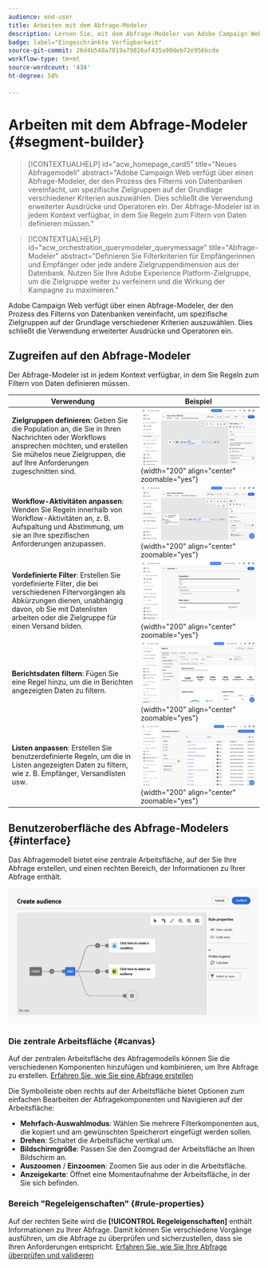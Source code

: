 ```yaml
---
audience: end-user
title: Arbeiten mit dem Abfrage-Modeler
description: Lernen Sie, mit dem Abfrage-Modeler von Adobe Campaign Web zu arbeiten.
badge: label="Eingeschränkte Verfügbarkeit"
source-git-commit: 26d4b548a7019a79826af435a90deb72e956bcde
workflow-type: tm+mt
source-wordcount: '434'
ht-degree: 58%

---
```


# Arbeiten mit dem Abfrage-Modeler {#segment-builder}


>[!CONTEXTUALHELP]
>id="acw_homepage_card5"
>title="Neues Abfragemodell"
>abstract="Adobe Campaign Web verfügt über einen Abfrage-Modeler, der den Prozess des Filterns von Datenbanken vereinfacht, um spezifische Zielgruppen auf der Grundlage verschiedener Kriterien auszuwählen. Dies schließt die Verwendung erweiterter Ausdrücke und Operatoren ein. Der Abfrage-Modeler ist in jedem Kontext verfügbar, in dem Sie Regeln zum Filtern von Daten definieren müssen."

>[!CONTEXTUALHELP]
>id="acw_orchestration_querymodeler_querymessage"
>title="Abfrage-Modeler"
>abstract="Definieren Sie Filterkriterien für Empfängerinnen und Empfänger oder jede andere Zielgruppendimension aus der Datenbank. Nutzen Sie Ihre Adobe Experience Platform-Zielgruppe, um die Zielgruppe weiter zu verfeinern und die Wirkung der Kampagne zu maximieren."

Adobe Campaign Web verfügt über einen Abfrage-Modeler, der den Prozess des Filterns von Datenbanken vereinfacht, um spezifische Zielgruppen auf der Grundlage verschiedener Kriterien auszuwählen. Dies schließt die Verwendung erweiterter Ausdrücke und Operatoren ein.

## Zugreifen auf den Abfrage-Modeler

Der Abfrage-Modeler ist in jedem Kontext verfügbar, in dem Sie Regeln zum Filtern von Daten definieren müssen.

| Verwendung | Beispiel |
|  ---  |  ---  |
| **Zielgruppen definieren**: Geben Sie die Population an, die Sie in Ihren Nachrichten oder Workflows ansprechen möchten, und erstellen Sie mühelos neue Zielgruppen, die auf Ihre Anforderungen zugeschnitten sind. | ![](assets/access-audience.png){width="200" align="center" zoomable="yes"} |
| **Workflow-Aktivitäten anpassen**: Wenden Sie Regeln innerhalb von Workflow-Aktivitäten an, z. B. Aufspaltung und Abstimmung, um sie an Ihre spezifischen Anforderungen anzupassen. | ![](assets/access-workflow.png){width="200" align="center" zoomable="yes"} |
| **Vordefinierte Filter**: Erstellen Sie vordefinierte Filter, die bei verschiedenen Filtervorgängen als Abkürzungen dienen, unabhängig davon, ob Sie mit Datenlisten arbeiten oder die Zielgruppe für einen Versand bilden. | ![](assets/access-predefined-filter.png){width="200" align="center" zoomable="yes"} |
| **Berichtsdaten filtern**: Fügen Sie eine Regel hinzu, um die in Berichten angezeigten Daten zu filtern. | ![](assets/access-reports.png){width="200" align="center" zoomable="yes"} |
| **Listen anpassen**: Erstellen Sie benutzerdefinierte Regeln, um die in Listen angezeigten Daten zu filtern, wie z. B. Empfänger, Versandlisten usw. | ![](assets/access-lists.png){width="200" align="center" zoomable="yes"} |

<!--**Dynamize content**: make your content dynamic by creating conditions that define which content should be displayed to different recipients, ensuring personalized and relevant messaging.

+++Example

![](assets/access-audience.png)

 +++
-->

## Benutzeroberfläche des Abfrage-Modelers {#interface}

Das Abfragemodell bietet eine zentrale Arbeitsfläche, auf der Sie Ihre Abfrage erstellen, und einen rechten Bereich, der Informationen zu Ihrer Abfrage enthält.

![](assets/query-interface.png)

### Die zentrale Arbeitsfläche {#canvas}

Auf der zentralen Arbeitsfläche des Abfragemodells können Sie die verschiedenen Komponenten hinzufügen und kombinieren, um Ihre Abfrage zu erstellen. [Erfahren Sie, wie Sie eine Abfrage erstellen](build-query.md)

Die Symbolleiste oben rechts auf der Arbeitsfläche bietet Optionen zum einfachen Bearbeiten der Abfragekomponenten und Navigieren auf der Arbeitsfläche:

* **Mehrfach-Auswahlmodus**: Wählen Sie mehrere Filterkomponenten aus, die kopiert und am gewünschten Speicherort eingefügt werden sollen.
* **Drehen**: Schaltet die Arbeitsfläche vertikal um.
* **Bildschirmgröße**: Passen Sie den Zoomgrad der Arbeitsfläche an Ihren Bildschirm an.
* **Auszoomen** / **Einzoomen**: Zoomen Sie aus oder in die Arbeitsfläche.
* **Anzeigekarte**: Öffnet eine Momentaufnahme der Arbeitsfläche, in der Sie sich befinden.

### Bereich &quot;Regeleigenschaften&quot; {#rule-properties}

Auf der rechten Seite wird die **[!UICONTROL Regeleigenschaften]** enthält Informationen zu Ihrer Abfrage. Damit können Sie verschiedene Vorgänge ausführen, um die Abfrage zu überprüfen und sicherzustellen, dass sie Ihren Anforderungen entspricht. [Erfahren Sie, wie Sie Ihre Abfrage überprüfen und validieren](build-query.md#check-and-validate-your-query)
